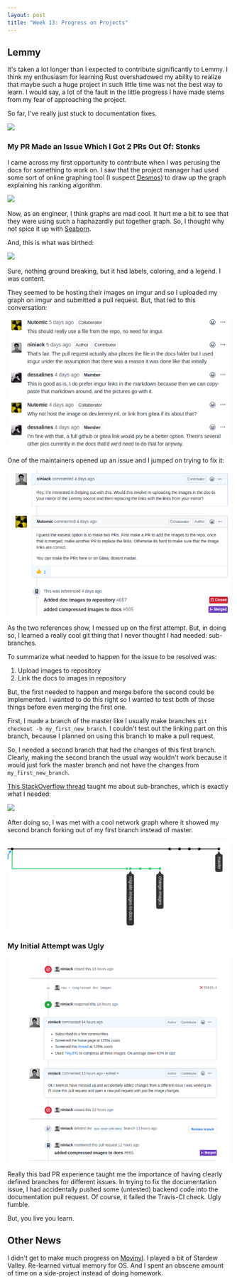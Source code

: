 ```yaml
---
layout: post
title: "Week 13: Progress on Projects"
---
```


## Lemmy

It's taken a lot longer than I expected to contribute significantly to Lemmy. I think my enthusiasm for learning Rust overshadowed my ability to realize that maybe such a huge project in such little time was not the best way to learn. I would say, a lot of the fault in the little progress I have made stems from my fear of approaching the project.

So far, I've really just stuck to documentation fixes.

![](https://i.kym-cdn.com/entries/icons/original/000/028/021/work.jpg)

### My PR Made an Issue Which I Got 2 PRs Out Of: Stonks

I came across my first opportunity to contribute when I was perusing the docs for something to work on. I saw that the project manager had used some sort of online graphing tool (I suspect [Desmos](https://www.desmos.com/calculator)) to draw up the graph explaining his ranking algorithm.

![](https://i.imgur.com/w8oBLlL.png)

Now, as an engineer, I think graphs are mad cool. It hurt me a bit to see that they were using such a haphazardly put together graph. So, I thought why not spice it up with [Seaborn](https://seaborn.pydata.org/).

And, this is what was birthed:

![](https://i.imgur.com/QukPR03.png)

Sure, nothing ground breaking, but it had labels, coloring, and a legend. I was content.

They seemed to be hosting their images on imgur and so I uploaded my graph on imgur and submitted a pull request. But, that led to this conversation:

![](../images/first_pull_comments.png?raw=true)

One of the maintainers opened up an issue and I jumped on trying to fix it:

![](../images/resulting_pr.png?raw=true)

As the two references show, I messed up on the first attempt. But, in doing so, I learned a really cool git thing that I never thought I had needed: sub-branches.

To summarize what needed to happen for the issue to be resolved was:

1. Upload images to repository
2. Link the docs to images in repository

But, the first needed to happen and merge before the second could be implemented. I wanted to do this right so I wanted to test both of those things before even merging the first one.

First, I made a branch of the master like I usually make branches `git checkout -b my_first_new_branch`. I couldn't test out the linking part on this branch, because I planned on using this branch to make a pull request.

So, I needed a second branch that had the changes of this first branch. Clearly, making the second branch the usual way wouldn't work because it would just fork the master branch and not have the changes from `my_first_new_branch`.

[This StackOverflow thread](https://stackoverflow.com/questions/4470523/create-a-branch-in-git-from-another-branch) taught me about sub-branches, which is exactly what I needed:

![](https://i.stack.imgur.com/6qEWk.jpg)

After doing so, I was met with a cool network graph where it showed my second branch forking out of my first branch instead of master.

![](../images/network_graph_lemmy.png?raw=true)

### My Initial Attempt was Ugly

![](../images/bad_pr.png?raw=true)

Really this bad PR experience taught me the importance of having clearly defined branches for different issues. In trying to fix the documentation issue, I had accidentally pushed some (untested) backend code into the documentation pull request. Of course, it failed the Travis-CI check. Ugly fumble.

But, you live you learn.

## Other News

I didn't get to make much progress on [Movinyl](https://github.com/Pataclop/Movinyl). I played a bit of Stardew Valley. Re-learned virtual memory for OS. And I spent an obscene amount of time on a side-project instead of doing homework.

